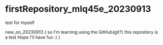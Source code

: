 # firstRepository_mlq45e_20230913
test for myself

new_on_20230913 {
  so I'm learning using the GitHub(git?)
  this repository is a test
  Hope I'll have fun :)
}
